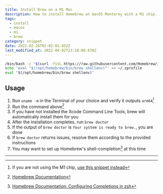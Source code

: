 ```yaml
---
title: Install Brew on a M1 Mac
description: How to install Homebrew on macOS Monterey with a M1 chip.
tags:
  - install
  - macos
  - m1
  - brew
category: snippet
date: 2022-02-26T02:02:01.852Z
last_modified_at: 2022-04-02T23:18:00.678Z
---
```


```sh
/bin/bash -c "$(curl -fsSL https://raw.githubusercontent.com/Homebrew/install/HEAD/install.sh)"
echo 'eval "$(/opt/homebrew/bin/brew shellenv)"' >> ~/.zprofile
eval "$(/opt/homebrew/bin/brew shellenv)"
```

## Usage

1. Run `uname -m` in the Terminal of your choice and verify it outputs `arm64`[^1]
2. Run the command above[^2]
3. If you have not installed the Xcode Command Line Tools, brew will automatically install them for you
4. After the installation completes, run `brew doctor`
5. If the output of `brew doctor` is `Your system is ready to brew.`, you are done
6. If `brew doctor` returns issues, resolve them according to the provided instructions
7. You may want to set up Homebrew's shell-completion[^3] at this time

---

[^1]: If you are not using the M1 chip, [use this snippet instead](/snippets/brew-install-intel-mac/)
[^2]: [Homebrew Documentation](https://docs.brew.sh)
[^3]: [Homebrew Documentation: Configuring Completions in zsh](https://docs.brew.sh/Shell-Completion#configuring-completions-in-zsh)
